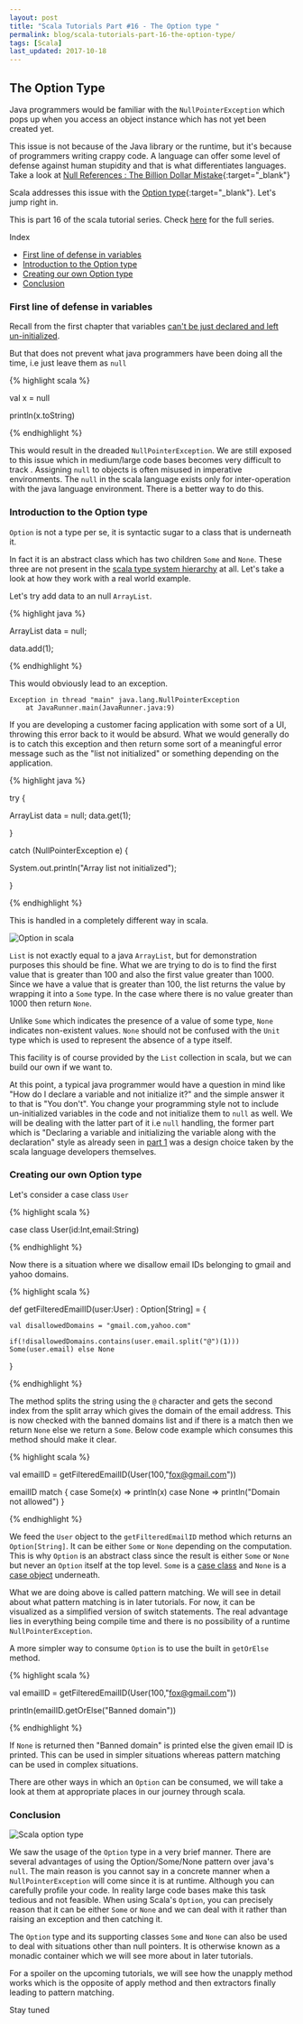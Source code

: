 ```yaml
---
layout: post
title: "Scala Tutorials Part #16 - The Option type "
permalink: blog/scala-tutorials-part-16-the-option-type/
tags: [Scala]
last_updated: 2017-10-18
---
```


The Option Type
---------------

Java programmers would be familiar with the `NullPointerException` which pops up when you access an object instance
which has not yet been created yet.

This issue is not because of the Java library or the runtime, but it's because of programmers writing crappy code. 
A language can offer some level of defense against human stupidity and that is what differentiates languages. 
Take a look at [Null References : The Billion Dollar Mistake](https://www.infoq.com/presentations/Null-References-The-Billion-Dollar-Mistake-Tony-Hoare){:target="_blank"}

Scala addresses this issue with the [Option type](http://www.scala-lang.org/api/current/scala/Option.html){:target="_blank"}. Let's jump right in.

This is part 16 of the scala tutorial series. Check [here](/tags/#Scala) for the full series.

<i class="fa fa-list-ul fa-lg space-right"></i> Index

- [First line of defense in variables](#FirstLineDefense)
- [Introduction to the Option type](#Option)
- [Creating our own Option type](#CustomOption)
- [Conclusion](#Conclusion)

<h3><b><a name = "FirstLineDefense" class="inter-header">First line of defense in variables</a></b></h3>

Recall from the first chapter that variables [can't be just declared and left un-initialized](/blog/scala-tutorials-part-1-getting-started/#Initialize).

But that does not prevent what java programmers have been doing all the time, i.e just leave them as `null`

{% highlight scala %}

  val x  = null

  println(x.toString)

{% endhighlight %}

This would result in the dreaded `NullPointerException`. We are still exposed to this issue which in medium/large code bases becomes very difficult 
to track . Assigning `null` to objects is often misused in imperative environments. 
The `null` in the scala language exists only for inter-operation with the java language environment. There is a better way to do this.

<h3><b><a name = "Option" class="inter-header">Introduction to the Option type</a></b></h3>

`Option` is not a type per se, it is syntactic sugar to a class that is underneath it.

In fact it is an abstract class which has two children `Some` and `None`. These three are not present in the 
[scala type system hierarchy](/blog/scala-tutorials-part-2-type-inference-in-scala/#ScalaTypes) at all. Let's take a look at how they work
with a real world example.

Let's try add data to an null `ArrayList`.

{% highlight java %}

 ArrayList<Integer> data = null;

 data.add(1);

{% endhighlight %}

This would obviously lead to an exception.

	Exception in thread "main" java.lang.NullPointerException
		at JavaRunner.main(JavaRunner.java:9)

If you are developing a customer facing application with some sort of a UI, throwing this error back to it would be absurd. What we would generally
do is to catch this exception and then return some sort of a meaningful error message such as the "list not initialized" or something depending 
on the application.

{% highlight java %}

try {

 ArrayList<Integer> data = null;
 data.get(1);

}

catch (NullPointerException e) {

 System.out.println("Array list not initialized");

}

{% endhighlight %}

This is handled in a completely different way in scala.

![Option in scala](/images/option_example.png)

`List` is not exactly equal to a java `ArrayList`, but for demonstration purposes this should be fine. What we are trying to do is to find the first value
that is greater than 100 and also the first value greater than 1000. Since we have a value that is greater than 100, the list returns the value
by wrapping it into a `Some` type. In the case where there is no value greater than 1000 then return `None`.

Unlike `Some` which indicates the presence of a value of some type, `None` indicates non-existent values. `None` should not be confused with
the `Unit` type which is used to represent the absence of a type itself.

This facility is of course provided by the `List` collection in scala, but we can build our own if we want to.

At this point, a typical java programmer would have a question in mind like "How do I declare a variable and not initialize it?" 
and the simple answer it to that is "You don't". You change your programming style not to include un-initialized variables in the code 
and not initialize them to `null` as well. We will be dealing with the latter part of it i.e `null` handling, the former part which is 
"Declaring a variable and initializing the variable along with the declaration" style as already seen in 
[part 1](/blog/scala-tutorials-part-1-getting-started/#Initialize) was a design choice taken by the scala language developers themselves.

<h3><b><a name = "CustomOption" class="inter-header">Creating our own Option type</a></b></h3>

Let's consider a case class `User`

{% highlight scala %}

case class User(id:Int,email:String)

{% endhighlight %}

Now there is a situation where we disallow email IDs belonging to gmail and yahoo domains.

{% highlight scala %}

def getFilteredEmailID(user:User) : Option[String] = {

    val disallowedDomains = "gmail.com,yahoo.com"

    if(!disallowedDomains.contains(user.email.split("@")(1))) Some(user.email) else None

}

{% endhighlight %}

The method splits the string using the `@` character and gets the second index from the split array which gives the domain of the email address. 
This is now checked with the banned domains list and if there is a match then we return `None` else we return a `Some`. 
Below code example which consumes this method should make it clear.


{% highlight scala %}

val emailID = getFilteredEmailID(User(100,"fox@gmail.com"))

  emailID match {
    case Some(x) => println(x)
    case None => println("Domain not allowed")
  }

{% endhighlight %}

We feed the `User` object to the `getFilteredEmailID` method which returns an `Option[String]`. 
It can be either `Some` or `None` depending on the computation. This is why `Option` is an abstract class since the result is either `Some` 
or `None` but never an `Option` itself at the top level. 
`Some` is a [case class](/blog/scala-tutorials-part-6-case-classes/) and 
`None` is a [case object](/blog/scala-tutorials-part-10-case-objects-in-scala/) underneath.

What we are doing above is called pattern matching. We will see in detail about what pattern matching is in later tutorials. 
For now, it can be visualized as a simplified version of switch statements. The real advantage lies in everything being compile time and there is 
no possibility of a runtime `NullPointerException`.

A more simpler way to consume `Option` is to use the built in `getOrElse` method.

{% highlight scala %}

val emailID = getFilteredEmailID(User(100,"fox@gmail.com"))

println(emailID.getOrElse("Banned domain"))

{% endhighlight %}

If `None` is returned then "Banned domain" is printed else the given email ID is printed. This can be used in simpler situations whereas 
pattern matching can be used in complex situations.

There are other ways in which an `Option` can be consumed, we will take a look at them at appropriate places in our journey through scala.

<h3><b><a name = "Conclusion" class="inter-header">Conclusion</a></b></h3>

![Scala option type](/images/scala-option.png)

We saw the usage of the `Option` type in a very brief manner. There are several advantages of using the Option/Some/None pattern over java's `null`. 
The main reason is you cannot say in a concrete manner when a `NullPointerException` will come since it is at runtime. 
Although you can carefully profile your code. In reality large code bases make this task tedious and not feasible. When using Scala's `Option`, 
you can precisely reason that it can be either `Some` or `None` and we can deal with it rather than raising an exception and then catching it.

The `Option` type and its supporting classes `Some` and `None` can also be used to deal with situations other than null pointers. It is otherwise
known as a monadic container which we will see more about in later tutorials.
	
For a spoiler on the upcoming tutorials, we will see how the unapply method works which is the opposite of apply method and then extractors 
finally leading to pattern matching.

Stay tuned <i class="fa fa-smile-o fa-lg"></i>


